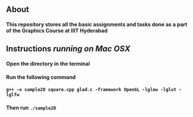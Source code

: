 ## About

#### This repository stores all the basic assignments and tasks done as a part of the Graphics Course at IIIT Hyderabad



## Instructions *running on Mac OSX*

#### Open the directory in the terminal
#### Run the following command
#### `g++ -o sample2D square.cpp glad.c -framework OpenGL -lglew -lglut -lglfw`
#### Then run `./sample2D`